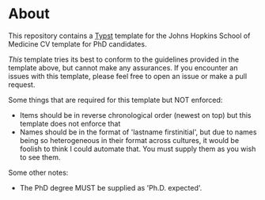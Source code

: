 # About

This repository contains a [Typst](typst.app) template for the Johns Hopkins School of Medicine CV template for PhD candidates.

*This* template tries its best to conform to the guidelines provided in the template above, but cannot make any assurances. If you encounter an issues with this template, please feel free to open an issue or make a pull request.

Some things that are required for this template but NOT enforced:
- Items should be in reverse chronological order (newest on top) but this template does not enforce that
- Names should be in the format of 'lastname firstinitial', but due to names being so heterogeneous in their format across cultures, it would be foolish to think I could automate that. You must supply them as you wish to see them.

Some other notes:
- The PhD degree MUST be supplied as 'Ph.D. expected'.
